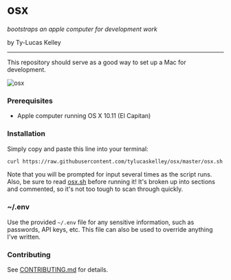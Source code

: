 # osx

*bootstraps an apple computer for development work*

by Ty-Lucas Kelley

---

This repository should serve as a good way to set up a Mac for development.

![osx](https://github.com/tylucaskelley/osx/blob/master/osx.png)

### Prerequisites

* Apple computer running OS X 10.11 (El Capitan)

### Installation

Simply copy and paste this line into your terminal:

```sh
curl https://raw.githubusercontent.com/tylucaskelley/osx/master/osx.sh -o osx.sh && caffeinate -i bash osx.sh
```

Note that you will be prompted for input several times as the script runs. Also,
be sure to read [osx.sh](https://github.com/tylucaskelley/osx/blob/master/osx.sh)
before running it! It's broken up into sections and commented, so it's not too
tough to scan through quickly.

### ~/.env

Use the provided `~/.env` file for any sensitive information, such as passwords,
API keys, etc. This file can also be used to override anything I've written.

### Contributing

See [CONTRIBUTING.md](https://github.com/tylucaskelley/osx/blob/master/.github/CONTRIBUTING.md) for details.
